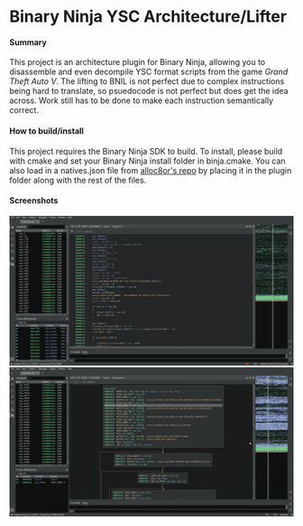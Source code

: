 # Binary Ninja YSC Architecture/Lifter

#### Summary
This project is an architecture plugin for Binary Ninja, allowing you to disassemble and even decompile YSC format scripts from the game *Grand Theft Auto V*. The lifting to BNIL is not perfect due to complex instructions being hard to translate, so psuedocode is not perfect but does get the idea across. Work still has to be done to make each instruction semantically correct.

#### How to build/install
This project requires the Binary Ninja SDK to build. To install, please build with cmake and set your Binary Ninja install folder in binja.cmake.
You can also load in a natives.json file from [alloc8or's repo](https://raw.githubusercontent.com/alloc8or/gta5-nativedb-data/refs/heads/master/natives.json) by placing it in the plugin folder along with the rest of the files.

#### Screenshots
![alt text](img/binaryninja_AgYFAzbwfu.png)
![alt text](img/binaryninja_htbOHxoCIN.png)
